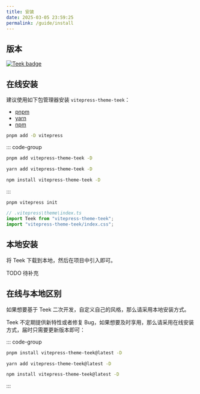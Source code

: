 ```yaml
---
title: 安装
date: 2025-03-05 23:59:25
permalink: /guide/install
---
```


## 版本

[![Teek badge](https://img.shields.io/npm/v/vitepress-theme-teek.svg?style=flat-square)](https://www.npmjs.org/package/vitepress-theme-teek)

## 在线安装

建议使用如下包管理器安装 `vitepress-theme-teek`：

- [pnpm](https://pnpm.io/)<Badge type="tip" text="推荐" />
- [yarn](https://classic.yarnpkg.com/lang/en/)
- [npm](https://www.npmjs.com/)

```sh [pnpm]
pnpm add -D vitepress
```

::: code-group

```sh [pnpm]
pnpm add vitepress-theme-teek -D
```

```sh [yarn]
yarn add vitepress-theme-teek -D
```

```sh [npm]
npm install vitepress-theme-teek -D
```

:::

```sh [pnpm]
pnpm vitepress init
```

```ts
// .vitepress\theme\index.ts
import Teek from "vitepress-theme-teek";
import "vitepress-theme-teek/index.css";
```

## 本地安装

将 Teek 下载到本地，然后在项目中引入即可。

TODO 待补充

## 在线与本地区别

如果想要基于 Teek 二次开发，自定义自己的风格，那么请采用本地安装方式。

Teek 不定期提供新特性或者修复 Bug，如果想要及时享用，那么请采用在线安装方式，届时只需要更新版本即可：

::: code-group

```sh [pnpm]
pnpm install vitepress-theme-teek@latest -D
```

```sh [yarn]
yarn add vitepress-theme-teek@latest -D
```

```sh [npm]
npm install vitepress-theme-teek@latest -D
```

:::